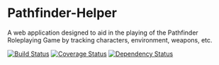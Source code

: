 # Pathfinder-Helper
A web application designed to aid in the playing of the Pathfinder Roleplaying Game by tracking characters, environment, weapons, etc.

[![Build Status](https://travis-ci.org/vitamort/Pathfinder-Helper.svg?branch=master)](https://travis-ci.org/vitamort/Pathfinder-Helper)
[![Coverage Status](https://coveralls.io/repos/github/vitamort/Pathfinder-Helper/badge.svg?branch=master)](https://coveralls.io/github/vitamort/Pathfinder-Helper?branch=master)
[![Dependency Status](https://www.versioneye.com/user/projects/5a451bf80fb24f0045b0db67/badge.svg?style=flat-square)](https://www.versioneye.com/user/projects/5a451bf80fb24f0045b0db67)
